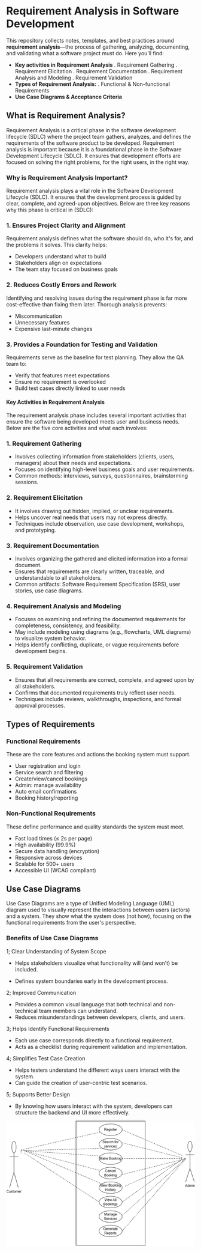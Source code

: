 # Requirement Analysis in Software Development

This repository collects notes, templates, and best practices around **requirement analysis**—the process of gathering, analyzing, documenting, and validating what a software project must do. Here you’ll find:

- **Key activities in Requirement Analysis**
. Requirement Gathering
. Requirement Elicitation
. Requirement Documentation
. Requirement Analysis and Modeling
. Requirement Validation
- **Types of Requirement Analysis:**
. Functional & Non-functional Requirements  
- **Use Case Diagrams & Acceptance Criteria**

## What is Requirement Analysis?

Requirement Analysis is a critical phase in the software development lifecycle (SDLC) where the project team gathers, analyzes, and defines the requirements of the software product to be developed.
Requirement analysis is important because it is a foundational phase in the Software Development Lifecycle (SDLC). It ensures that development efforts are focused on solving the right problems, for the right users, in the right way.

### Why is Requirement Analysis Important?

Requirement analysis plays a vital role in the Software Development Lifecycle (SDLC). It ensures that the development process is guided by clear, complete, and agreed-upon objectives. Below are three key reasons why this phase is critical in (SDLC):

### 1. Ensures Project Clarity and Alignment

Requirement analysis defines what the software should do, who it's for, and the problems it solves. This clarity helps:

- Developers understand what to build
- Stakeholders align on expectations
- The team stay focused on business goals

### 2. Reduces Costly Errors and Rework

Identifying and resolving issues during the requirement phase is far more cost-effective than fixing them later. Thorough analysis prevents:

- Miscommunication
- Unnecessary features
- Expensive last-minute changes

### 3. Provides a Foundation for Testing and Validation

Requirements serve as the baseline for test planning. They allow the QA team to:

- Verify that features meet expectations
- Ensure no requirement is overlooked
- Build test cases directly linked to user needs

#### Key Activities in Requirement Analysis

The requirement analysis phase includes several important activities that ensure the software being developed meets user and business needs. Below are the five core activities and what each involves:

### 1. Requirement Gathering

- Involves collecting information from stakeholders (clients, users, managers) about their needs and expectations.
- Focuses on identifying high-level business goals and user requirements.
- Common methods: interviews, surveys, questionnaires, brainstorming sessions.

### 2. Requirement Elicitation

- It involves drawing out hidden, implied, or unclear requirements.
- Helps uncover real needs that users may not express directly.
- Techniques include observation, use case development, workshops, and prototyping.

### 3. Requirement Documentation

- Involves organizing the gathered and elicited information into a formal document.
- Ensures that requirements are clearly written, traceable, and understandable to all stakeholders.
- Common artifacts: Software Requirement Specification (SRS), user stories, use case diagrams.

### 4. Requirement Analysis and Modeling

- Focuses on examining and refining the documented requirements for completeness, consistency, and feasibility.
- May include modeling using diagrams (e.g., flowcharts, UML diagrams) to visualize system behavior.
- Helps identify conflicting, duplicate, or vague requirements before development begins.

### 5. Requirement Validation

- Ensures that all requirements are correct, complete, and agreed upon by all stakeholders.
- Confirms that documented requirements truly reflect user needs.
- Techniques include reviews, walkthroughs, inspections, and formal approval processes.

## Types of Requirements

### Functional Requirements

These are the core features and actions the booking system must support.

- User registration and login
- Service search and filtering
- Create/view/cancel bookings
- Admin: manage availability
- Auto email confirmations
- Booking history/reporting

### Non-Functional Requirements

These define performance and quality standards the system must meet.

- Fast load times (≤ 2s per page)
- High availability (99.9%)
- Secure data handling (encryption)
- Responsive across devices
- Scalable for 500+ users
- Accessible UI (WCAG compliant)

## Use Case Diagrams

Use Case Diagrams are a type of Unified Modeling Language (UML) diagram used to visually represent the interactions between users (actors) and a system. They show what the system does (not how), focusing on the functional requirements from the user's perspective.

### Benefits of Use Case Diagrams

1; Clear Understanding of System Scope

- Helps stakeholders visualize what functionality will (and won’t) be included.

- Defines system boundaries early in the development process.

2; Improved Communication

- Provides a common visual language that both technical and non-technical team members can understand.
- Reduces misunderstandings between developers, clients, and users.

3; Helps Identify Functional Requirements

- Each use case corresponds directly to a functional requirement.
- Acts as a checklist during requirement validation and implementation.

4; Simplifies Test Case Creation

- Helps testers understand the different ways users interact with the system.
- Can guide the creation of user-centric test scenarios.

5; Supports Better Design

- By knowing how users interact with the system, developers can structure the backend and UI more effectively.

![Booking Management Use Case Diagram](alx-booking-uc.png)
